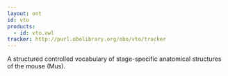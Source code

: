 ```yaml
---
layout: ont
id: vto
products: 
  - id: vto.owl
tracker: http://purl.obolibrary.org/obo/vto/tracker
---
```


A structured controlled vocabulary of stage-specific anatomical structures of the mouse (Mus).